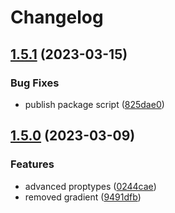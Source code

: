# Changelog

## [1.5.1](https://github.com/volusion/element-proptypes/compare/v1.5.0...v1.5.1) (2023-03-15)


### Bug Fixes

* publish package script ([825dae0](https://github.com/volusion/element-proptypes/commit/825dae00862a880d1b83c982dfac9bdb05eba532))

## [1.5.0](https://github.com/volusion/element-proptypes/compare/v1.4.0...v1.5.0) (2023-03-09)


### Features

* advanced proptypes ([0244cae](https://github.com/volusion/element-proptypes/commit/0244caeffb5b00460575bdeb8e099021a6a5b52d))
* removed gradient ([9491dfb](https://github.com/volusion/element-proptypes/commit/9491dfbe4acbb65bc7dba0a5e61eb5d53fdc6280))
